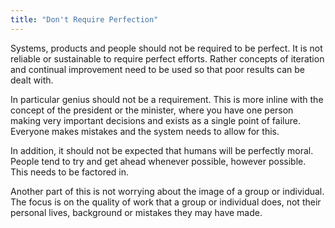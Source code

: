 ```yaml
---
title: "Don't Require Perfection"
---
```


Systems, products and people should not be required to be perfect. It is not reliable or sustainable to require perfect efforts. Rather concepts of iteration and continual improvement need to be used so that poor results can be dealt with.

In particular genius should not be a requirement. This is more inline with the concept of the president or the minister, where you have one person making very important decisions and exists as a single point of failure. Everyone makes mistakes and the system needs to allow for this.

In addition, it should not be expected that humans will be perfectly moral. People tend to try and get ahead whenever possible, however possible. This needs to be factored in.

Another part of this is not worrying about the image of a group or individual. The focus is on the quality of work that a group or individual does, not their personal lives, background or mistakes they may have made.
